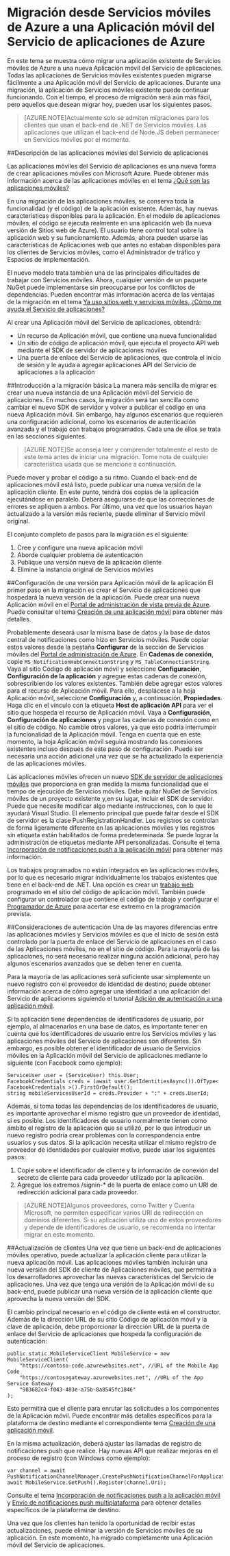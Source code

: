 <properties 
	pageTitle="Migración desde Servicios móviles a una Aplicación móvil del Servicio de aplicaciones" 
	description="Obtenga información acerca de cómo migrar fácilmente la aplicación Servicios móviles a una Aplicación móvil del Servicio de aplicaciones" 
	services="app-service\mobile" 
	documentationCenter="" 
	authors="mattchenderson" 
	manager="dwrede" 
	editor=""/>

<tags 
	ms.service="app-service" 
	ms.workload="mobile" 
	ms.tgt_pltfrm="mobile" 
	ms.devlang="dotnet" 
	ms.topic="article" 
	ms.date="06/23/2015" 
	ms.author="mahender"/>

# Migración desde Servicios móviles de Azure a una Aplicación móvil del Servicio de aplicaciones de Azure

En este tema se muestra cómo migrar una aplicación existente de Servicios móviles de Azure a una nueva Aplicación móvil del Servicio de aplicaciones. Todas las aplicaciones de Servicios móviles existentes pueden migrarse fácilmente a una Aplicación móvil del Servicio de aplicaciones. Durante una migración, la aplicación de Servicios móviles existente puede continuar funcionando. Con el tiempo, el proceso de migración será aún más fácil, pero aquellos que desean migrar hoy, pueden usar los siguientes pasos.

>[AZURE.NOTE]Actualmente solo se admiten migraciones para los clientes que usan el back-end de .NET de Servicios móviles. Las aplicaciones que utilizan el back-end de Node.JS deben permanecer en Servicios móviles por el momento.

##<a name="understand"></a>Descripción de las aplicaciones móviles del Servicio de aplicaciones

Las aplicaciones móviles del Servicio de aplicaciones es una nueva forma de crear aplicaciones móviles con Microsoft Azure. Puede obtener más información acerca de las aplicaciones móviles en el tema [¿Qué son las aplicaciones móviles?]

En una migración de las aplicaciones móviles, se conserva toda la funcionalidad (y el código) de la aplicación existente. Además, hay nuevas características disponibles para la aplicación. En el modelo de aplicaciones móviles, el código se ejecuta realmente en una aplicación web (la nueva versión de Sitios web de Azure). El usuario tiene control total sobre la aplicación web y su funcionamiento. Además, ahora pueden usarse las características de Aplicaciones web que antes no estaban disponibles para los clientes de Servicios móviles, como el Administrador de tráfico y Espacios de implementación.

El nuevo modelo trata también una de las principales dificultades de trabajar con Servicios móviles. Ahora, cualquier versión de un paquete NuGet puede implementarse sin preocuparse por los conflictos de dependencias. Pueden encontrar más información acerca de las ventajas de la migración en el tema [Ya uso sitios web y servicios móviles, ¿Cómo me ayuda el Servicio de aplicaciones?]

Al crear una Aplicación móvil del Servicio de aplicaciones, obtendrá:

- Un recurso de Aplicación móvil, que contiene una nueva funcionalidad 
- Un sitio de código de aplicación móvil, que ejecuta el proyecto API web mediante el SDK de servidor de aplicaciones móviles
- Una puerta de enlace del Servicio de aplicaciones, que controla el inicio de sesión y le ayuda a agregar aplicaciones API del Servicio de aplicaciones a la aplicación

##<a name="overview"></a>Introducción a la migración básica
La manera más sencilla de migrar es crear una nueva instancia de una Aplicación móvil del Servicio de aplicaciones. En muchos casos, la migración será tan sencilla como cambiar el nuevo SDK de servidor y volver a publicar el código en una nueva Aplicación móvil. Sin embargo, hay algunos escenarios que requieren una configuración adicional, como los escenarios de autenticación avanzada y el trabajo con trabajos programados. Cada una de ellos se trata en las secciones siguientes.

>[AZURE.NOTE]Se aconseja leer y comprender totalmente el resto de este tema antes de iniciar una migración. Tome nota de cualquier característica usada que se mencione a continuación.

Puede mover y probar el código a su ritmo. Cuando el back-end de aplicaciones móvil está listo, puede publicar una nueva versión de la aplicación cliente. En este punto, tendrá dos copias de la aplicación ejecutándose en paralelo. Deberá asegurarse de que las correcciones de errores se apliquen a ambos. Por último, una vez que los usuarios hayan actualizado a la versión más reciente, puede eliminar el Servicio móvil original.

El conjunto completo de pasos para la migración es el siguiente:

1. Cree y configure una nueva aplicación móvil
2. Aborde cualquier problema de autenticación
3. Publique una versión nueva de la aplicación cliente
4. Elimine la instancia original de Servicios móviles


##<a name="mobile-app-version"></a>Configuración de una versión para Aplicación móvil de la aplicación
El primer paso en la migración es crear el Servicio de aplicaciones que hospedará la nueva versión de la aplicación. Puede crear una nueva Aplicación móvil en el [Portal de administración de vista previa de Azure]. Puede consultar el tema [Creación de una aplicación móvil] para obtener más detalles.

Probablemente deseará usar la misma base de datos y la base de datos central de notificaciones como hizo en Servicios móviles. Puede copiar estos valores desde la pestaña **Configurar** de la sección de Servicios móviles del [Portal de administración de Azure]. En **Cadenas de conexión**, copie `MS_NotificationHubConnectionString` y `MS_TableConnectionString`. Vaya al sitio Código de aplicación móvil y seleccione **Configuración**, **Configuración de la aplicación** y agregue estas cadenas de conexión, sobrescribiendo los valores existentes. También debe agregar estos valores para el recurso de Aplicación móvil. Para ello, desplácese a la hoja Aplicación móvil, seleccione **Configuración** y, a continuación, **Propiedades**. Haga clic en el vínculo con la etiqueta **Host de aplicación API** para ver el sitio que hospeda el recurso de Aplicación móvil. Vaya a **Configuración**, **Configuración de aplicaciones** y pegue las cadenas de conexión como en el sitio de código. No cambie otros valores, ya que esto podría interrumpir la funcionalidad de la Aplicación móvil. Tenga en cuenta que en este momento, la hoja Aplicación móvil seguirá mostrando las conexiones existentes incluso después de este paso de configuración. Puede ser necesaria una acción adicional una vez que se ha actualizado la experiencia de las aplicaciones móviles.

Las aplicaciones móviles ofrecen un nuevo [SDK de servidor de aplicaciones móviles] que proporciona en gran medida la misma funcionalidad que el tiempo de ejecución de Servicios móviles. Debe quitar NuGet de Servicios móviles de un proyecto existente y,en su lugar, incluir el SDK de servidor. Puede que necesite modificar algo mediante instrucciones, con lo que le ayudará Visual Studio. El elemento principal que puede faltar desde el SDK de servidor es la clase PushRegistrationHandler. Los registros se controlan de forma ligeramente diferente en las aplicaciones móviles y los registros sin etiqueta están habilitados de forma predeterminada. Se puede lograr la administración de etiquetas mediante API personalizadas. Consulte el tema [Incorporación de notificaciones push a la aplicación móvil] para obtener más información.

Los trabajos programados no están integrados en las aplicaciones móviles, por lo que es necesario migrar individualmente los trabajos existentes que tiene en el back-end de .NET. Una opción es crear un [trabajo web] programado en el sitio del código de aplicación móvil. También puede configurar un controlador que contiene el código de trabajo y configurar el [Programador de Azure] para acertar ese extremo en la programación prevista.


##<a name="authentication"></a>Consideraciones de autenticación
Una de las mayores diferencias entre las aplicaciones móviles y Servicios móviles es que el inicio de sesión está controlado por la puerta de enlace del Servicio de aplicaciones en el caso de las Aplicaciones móviles, no en el sitio de código. Para la mayoría de las aplicaciones, no será necesario realizar ninguna acción adicional, pero hay algunos escenarios avanzados que se deben tener en cuenta.

Para la mayoría de las aplicaciones será suficiente usar simplemente un nuevo registro con el proveedor de identidad de destino; puede obtener información acerca de cómo agregar una identidad a una aplicación del Servicio de aplicaciones siguiendo el tutorial [Adición de autenticación a una aplicación móvil].

Si la aplicación tiene dependencias de identificadores de usuario, por ejemplo, al almacenarlos en una base de datos, es importante tener en cuenta que los identificadores de usuario entre los Servicios móviles y las aplicaciones móviles del Servicio de aplicaciones son diferentes. Sin embargo, es posible obtener el identificador de usuario de Servicios móviles en la Aplicación móvil del Servicio de aplicaciones mediante lo siguiente (con Facebook como ejemplo):

    ServiceUser user = (ServiceUser) this.User;
    FacebookCredentials creds = (await user.GetIdentitiesAsync()).OfType< FacebookCredentials >().FirstOrDefault();
    string mobileServicesUserId = creds.Provider + ":" + creds.UserId;

Además, si toma todas las dependencias de los identificadores de usuario, es importante aprovechar el mismo registro que un proveedor de identidad, si es posible. Los identificadores de usuario normalmente tienen como ámbito el registro de la aplicación que se utilizó, por lo que introducir un nuevo registro podría crear problemas con la correspondencia entre usuarios y sus datos. Si la aplicación necesita utilizar el mismo registro de proveedor de identidades por cualquier motivo, puede usar los siguientes pasos:

1. Copie sobre el identificador de cliente y la información de conexión del secreto de cliente para cada proveedor utilizado por la aplicación.
2. Agregue los extremos /signin-* de la puerta de enlace como un URI de redirección adicional para cada proveedor. 

>[AZURE.NOTE]Algunos proveedores, como Twitter y Cuenta Microsoft, no permiten especificar varios URI de redirección en dominios diferentes. Si su aplicación utiliza uno de estos proveedores y depende de identificadores de usuario, se recomienda no intentar migrar en este momento.

##<a name="updating clients"></a>Actualización de clientes
Una vez que tiene un back-end de aplicaciones móviles operativo, puede actualizar la aplicación cliente para utilizar la nueva aplicación móvil. Las aplicaciones móviles también incluirán una nueva versión del SDK de cliente de Aplicaciones móviles, que permitirá a los desarrolladores aprovechar las nuevas características del Servicio de aplicaciones. Una vez que tenga una versión de la Aplicación móvil de su back-end, puede publicar una nueva versión de la aplicación cliente que aprovecha la nueva versión del SDK.

El cambio principal necesario en el código de cliente está en el constructor. Además de la dirección URL de su sitio Código de aplicación móvil y la clave de aplicación, debe proporcionar la dirección URL de la puerta de enlace del Servicio de aplicaciones que hospeda la configuración de autenticación:

    public static MobileServiceClient MobileService = new MobileServiceClient(
        "https://contoso-code.azurewebsites.net", //URL of the Mobile App Code
        "https://contosogateway.azurewebsites.net", //URL of the App Service Gateway
        "983682c4-f043-483e-a75b-8a8545fc1846"
    );

Esto permitirá que el cliente para enrutar las solicitudes a los componentes de la Aplicación móvil. Puede encontrar más detalles específicos para la plataforma de destino mediante el correspondiente tema [Creación de una aplicación móvil].

En la misma actualización, deberá ajustar las llamadas de registro de notificaciones push que realice. Hay nuevas API que realizar mejoras en el proceso de registro (con Windows como ejemplo):

    var channel = await PushNotificationChannelManager.CreatePushNotificationChannelForApplicationAsync();
    await MobileService.GetPush().Register(channel.Uri); 

Consulte el tema [Incorporación de notificaciones push a la aplicación móvil] y [Envío de notificaciones push multiplataforma] para obtener detalles específicos de la plataforma de destino.

Una vez que los clientes han tenido la oportunidad de recibir estas actualizaciones, puede eliminar la versión de Servicios móviles de su aplicación. En este momento, ha migrado completamente una Aplicación móvil del Servicio de aplicaciones.

<!-- URLs. -->

[Portal de administración de vista previa de Azure]: https://portal.azure.com/
[Portal de administración de Azure]: https://manage.windowsazure.com/
[¿Qué son las aplicaciones móviles?]: app-service-mobile-value-prop-preview.md
[Ya uso sitios web y servicios móviles, ¿Cómo me ayuda el Servicio de aplicaciones?]: /es-es/documentation/articles/app-service-mobile-value-prop-migration-from-mobile-services-preview
[SDK de servidor de aplicaciones móviles]: http://www.nuget.org/packages/microsoft.azure.mobile.server
[Creación de una aplicación móvil]: app-service-mobile-dotnet-backend-xamarin-ios-get-started-preview.md
[Incorporación de notificaciones push a la aplicación móvil]: app-service-mobile-dotnet-backend-xamarin-ios-get-started-push-preview.md
[Adición de autenticación a una aplicación móvil]: app-service-mobile-dotnet-backend-xamarin-ios-get-started-users-preview.md
[Programador de Azure]: /es-es/documentation/services/scheduler/
[trabajo web]: ../app-service-web/websites-webjobs-resources.md
[Envío de notificaciones push multiplataforma]: app-service-mobile-dotnet-backend-xamarin-ios-push-notifications-to-user-preview.md

<!---HONumber=July15_HO3-->